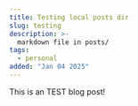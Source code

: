 ```yaml
---
title: Testing local posts dir
slug: testing
description: >-
  markdown file in posts/
tags:
  - personal
added: "Jan 04 2025"
---
```


This is an TEST blog post!

